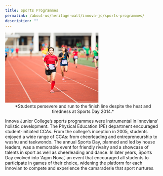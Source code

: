 ```yaml
---
title: Sports Programmes
permalink: /about-us/heritage-wall/innova-jc/sports-programmes/
description: ""
---
```

<img src="/images/innovajc8.jpg" style="width:60%">

<center>*Students persevere and run to the finish line despite the heat and tiredness at Sports Day 2014.*</center>

Innova Junior College’s sports programmes were instrumental in Innovians’ holistic development. The Physical Education (PE) department encouraged student-initiated CCAs. From the college’s inception in 2005, students enjoyed a wide range of CCAs: from cheerleading and entrepreneurship to wushu and taekwondo. The annual Sports Day, planned and led by house leaders, was a memorable event for friendly rivalry and a showcase of talents in sport as well as cheerleading and dance. In later years, Sports Day evolved into ‘Agon Nova’, an event that encouraged all students to participate in games of their choice, widening the platform for each Innovian to compete and experience the camaraderie that sport nurtures.